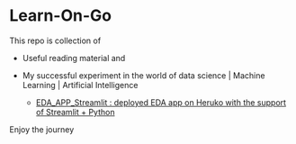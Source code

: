 # Learn-On-Go

This repo is collection of

- Useful reading material and 
- My successful experiment in the world of data science | Machine Learning | Artificial Intelligence  

   - [EDA_APP_Streamlit : deployed EDA app on Heruko with the support of Streamlit + Python](https://github.com/jmps967/EDA-APP-Streamlit)


Enjoy the journey
